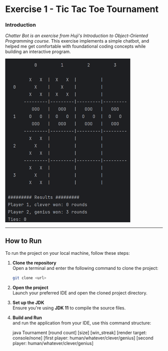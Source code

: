 # Exercise 1 - Tic Tac Toe Tournament

### Introduction

_Chatter Bot is an exercise from Huji's Introduction to Object-Oriented Programming course._
This exercise implements a simple chatbot, and helped me get comfortable with foundational coding concepts while building an interactive program.


<img src="src/TicTacToe.png" alt="TicTacToe Example" width="400"/>

---

## How to Run

To run the project on your local machine, follow these steps:

1. **Clone the repository**  
   Open a terminal and enter the following command to clone the project:
    ```bash
    git clone <url>
    ```

2. **Open the project**  
   Launch your preferred IDE and open the cloned project directory.

3. **Set up the JDK**  
   Ensure you're using **JDK 11** to compile the source files.

4. **Build and Run**  
   and run the application from your IDE, use this command structure:

   java Tournament [round count] [size] [win_streak]
   [render target: console/none]
   [first player: human/whatever/clever/genius]
   [second player: human/whatever/clever/genius]
